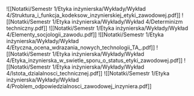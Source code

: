 
![[Notatki/Semestr 1/Etyka inżynierska/Wykłady/Wykład 4/Struktura_i_funkcja_kodeksow_inzynierskiej_etyki_zawodowej.pdf]]
![[Notatki/Semestr 1/Etyka inżynierska/Wykłady/Wykład 4/Determinizm techniczny.pdf]]
![[Notatki/Semestr 1/Etyka inżynierska/Wykłady/Wykład 4/Elementy_socjologii_zawodu.pdf]]
![[Notatki/Semestr 1/Etyka inżynierska/Wykłady/Wykład 4/Etyczna_ocena_wdrazania_nowych_technologii_TA_.pdf]]
![[Notatki/Semestr 1/Etyka inżynierska/Wykłady/Wykład 4/Etyka_inzynierska_w_swietle_sporu_o_status_etyki_zawodowej.pdf]]
![[Notatki/Semestr 1/Etyka inżynierska/Wykłady/Wykład 4/Istota_dzialalnosci_technicznej.pdf]]
![[Notatki/Semestr 1/Etyka inżynierska/Wykłady/Wykład 4/Problem_odpowiedzialnosci_zawodowej_inzyniera.pdf]]